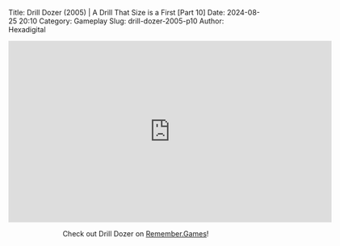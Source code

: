 Title: Drill Dozer (2005) | A Drill That Size is a First [Part 10]
Date: 2024-08-25 20:10
Category: Gameplay
Slug: drill-dozer-2005-p10
Author: Hexadigital

<center><iframe src="https://www.youtube.com/embed/MzG-EYsYWpU?feature=oembed" allow="accelerometer; autoplay; encrypted-media; gyroscope; picture-in-picture" width="640" height="360" frameborder="0"></iframe>

Check out Drill Dozer on [Remember.Games](https://remember.games/game/7803/drill-dozer/)!</center>